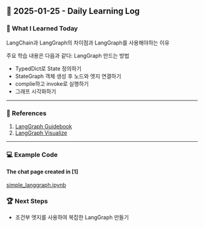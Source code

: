 ## 📅 2025-01-25 - Daily Learning Log

### 📝 What I Learned Today
LangChain과 LangGraph의 차이점과 LangGraph를 사용해야하는 이유

주요 학습 내용은 다음과 같다:
LangGraph 만드는 방법
- TypedDict로 State 정의하기
- StateGraph 객체 생성 후 노드와 엣지 연결하기
- complie하고 invoke로 실행하기
- 그래프 시각화하기
---

### 🔗 References
1. [LangGraph Guidebook](https://wikidocs.net/261585)
2. [LangGraph Visualize](https://wikidocs.net/264614)
---

### 💻 Example Code 
#### The chat page created in [1]
[simple_langgraph.ipynb](./simple_langgraph.ipynb)

### 🏆 Next Steps
- 조건부 엣지를 사용하여 복잡한 LangGraph 만들기
